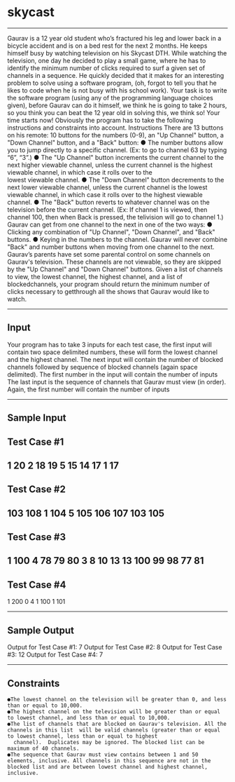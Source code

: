# skycast
---------
Gaurav is a 12 year old student who’s fractured his leg and lower back in a bicycle accident and is on a bed rest for the next 2 months. He keeps himself busy by watching television on his Skycast DTH. While watching the television, one day he decided to play a small game, where he has to identify the minimum number of clicks required to surf a given set of channels in a sequence. He quickly decided that it makes for an interesting problem to solve using a software program, (oh, forgot to tell you that he likes to code when he is not busy with his school work). 
Your task is to write the software program (using any of the programming language choices given), before Gaurav can do it himself, we think he is going to take 2 hours, so you think you can beat the 12 year old in solving this, we think so! Your time starts now!
Obviously the program has to take the following instructions and constraints into account. 
Instructions  There are 13 buttons on his remote: 10 buttons for the numbers  (0-9), an "Up Channel" button, a "Down Channel" button, and a "Back" button: 
	● The number buttons allow you to jump directly to a specific channel.  (Ex: to go to channel 63 by typing “6”, “3”.)
	● The "Up Channel" button increments the current channel to the next higher viewable channel, unless the current channel is the highest viewable channel, in which case it rolls over to the 	
	  lowest viewable channel.
	● The "Down Channel" button decrements to the next lower viewable channel, unless the current channel is the lowest viewable channel, in which case it rolls over to the highest viewable channel.
	● The "Back" button reverts to whatever channel was on the television before the current channel. (Ex:  If channel 1 is viewed, then channel 100, then when Back is pressed, the telivision will 	    go to channel 1.) 
Gaurav can get from one channel to the next in one of the two ways:
	● Clicking any combination of "Up Channel", "Down Channel", and "Back" buttons.
	● Keying in the numbers  to the channel. 
Gaurav will never combine "Back" and number buttons when moving from one channel to the next.  Gaurav’s parents have set some parental control on some channels on Gaurav's television.  These channels are not viewable, so they are skipped by the "Up Channel" and "Down Channel" buttons.   Given a list of channels to view, the lowest channel, the highest channel, and a list of blockedchannels, your program should return the minimum number of clicks necessary to getthrough all the shows that Gaurav would like to watch.

-----
Input
-----
Your program has to take 3 inputs for each test case, the first input will contain two space delimited numbers, these will form the lowest channel and the highest channel. The next input will contain the number of blocked channels followed by sequence of blocked channels (again space delimited). The first number in the input will contain the number of inputs  The last input is the sequence of channels that Gaurav must view (in order). Again, the first number will contain the number of inputs

------------
Sample Input
------------
Test Case #1
------------
1 20
2 18 19
5 15 14 17 1 17
-------------
Test Case #2
------------
103 108
1 104
5 105 106 107 103 105
------------
Test Case #3
------------
1 100
4 78 79 80 3
8 10 13 13 100 99 98 77 81
------------
Test Case #4
------------
1 200
0
4 1 100 1 101

-------------
Sample Output
-------------
Output for Test Case #1:  7
Output for Test Case #2: 8
Output for Test Case #3:  12
Output for Test Case #4: 7 

-----------
Constraints
-----------
	●The lowest channel on the television will be greater than 0, and less than or equal to 10,000.
	●The highest channel on the television will be greater than or equal to lowest channel, and less than or equal to 10,000.
	●The list of channels that are blocked on Gaurav's television. All the channels in this list  will be valid channels (greater than or equal to lowest channel, less than or equal to highest 	
	  channel).  Duplicates may be ignored. The blocked list can be maximum of 40 channels.
	●The sequence that Gaurav must view contains between 1 and 50 elements, inclusive. All channels in this sequence are not in the blocked list and are between lowest channel and highest channel, 		  inclusive.  
